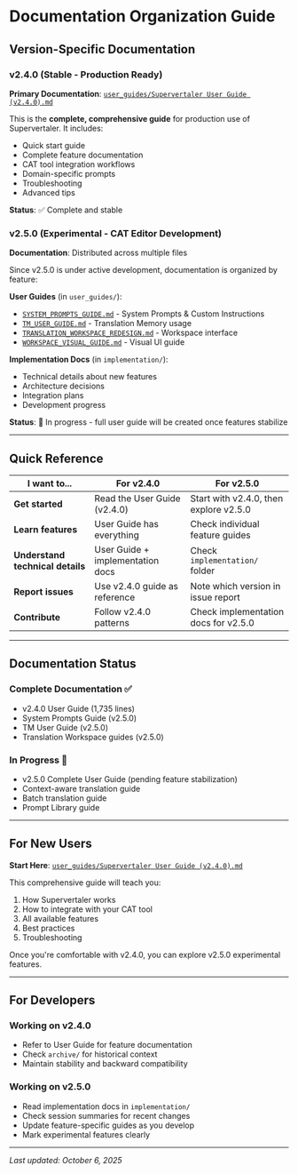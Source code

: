 # Documentation Organization Guide

## Version-Specific Documentation

### v2.4.0 (Stable - Production Ready)
**Primary Documentation**: [`user_guides/Supervertaler User Guide (v2.4.0).md`](user_guides/Supervertaler%20User%20Guide%20(v2.4.0).md)

This is the **complete, comprehensive guide** for production use of Supervertaler. It includes:
- Quick start guide
- Complete feature documentation
- CAT tool integration workflows
- Domain-specific prompts
- Troubleshooting
- Advanced tips

**Status**: ✅ Complete and stable

### v2.5.0 (Experimental - CAT Editor Development)
**Documentation**: Distributed across multiple files

Since v2.5.0 is under active development, documentation is organized by feature:

**User Guides** (in `user_guides/`):
- [`SYSTEM_PROMPTS_GUIDE.md`](user_guides/SYSTEM_PROMPTS_GUIDE.md) - System Prompts & Custom Instructions
- [`TM_USER_GUIDE.md`](user_guides/TM_USER_GUIDE.md) - Translation Memory usage
- [`TRANSLATION_WORKSPACE_REDESIGN.md`](user_guides/TRANSLATION_WORKSPACE_REDESIGN.md) - Workspace interface
- [`WORKSPACE_VISUAL_GUIDE.md`](user_guides/WORKSPACE_VISUAL_GUIDE.md) - Visual UI guide

**Implementation Docs** (in `implementation/`):
- Technical details about new features
- Architecture decisions
- Integration plans
- Development progress

**Status**: 🚧 In progress - full user guide will be created once features stabilize

---

## Quick Reference

| I want to... | For v2.4.0 | For v2.5.0 |
|--------------|------------|------------|
| **Get started** | Read the User Guide (v2.4.0) | Start with v2.4.0, then explore v2.5.0 |
| **Learn features** | User Guide has everything | Check individual feature guides |
| **Understand technical details** | User Guide + implementation docs | Check `implementation/` folder |
| **Report issues** | Use v2.4.0 guide as reference | Note which version in issue report |
| **Contribute** | Follow v2.4.0 patterns | Check implementation docs for v2.5.0 |

---

## Documentation Status

### Complete Documentation ✅
- v2.4.0 User Guide (1,735 lines)
- System Prompts Guide (v2.5.0)
- TM User Guide (v2.5.0)
- Translation Workspace guides (v2.5.0)

### In Progress 🚧
- v2.5.0 Complete User Guide (pending feature stabilization)
- Context-aware translation guide
- Batch translation guide
- Prompt Library guide

---

## For New Users

**Start Here**: [`user_guides/Supervertaler User Guide (v2.4.0).md`](user_guides/Supervertaler%20User%20Guide%20(v2.4.0).md)

This comprehensive guide will teach you:
1. How Supervertaler works
2. How to integrate with your CAT tool
3. All available features
4. Best practices
5. Troubleshooting

Once you're comfortable with v2.4.0, you can explore v2.5.0 experimental features.

---

## For Developers

### Working on v2.4.0
- Refer to User Guide for feature documentation
- Check `archive/` for historical context
- Maintain stability and backward compatibility

### Working on v2.5.0
- Read implementation docs in `implementation/`
- Check session summaries for recent changes
- Update feature-specific guides as you develop
- Mark experimental features clearly

---

*Last updated: October 6, 2025*
